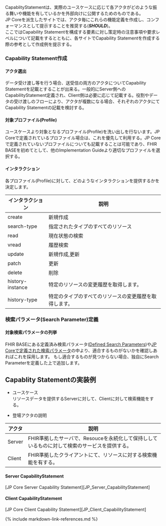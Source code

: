 CapablityStatementは、実際のユースケースに応じて各アクタがどのような振る舞いや機能を有しているかを外部向けに公開するためのものである。<br/>
JP Coreを派生したサイトでは、アクタ毎にこれらの機能定義を作成し、コンフォーマンスとして提示することを推奨する(***SHOULD***)。<br/>
ここではCapability Statementを構成する要素に対し策定時の注意事項や要求レベルについて記載をするとともに、各サイトでCapability Statementを作成する際の参考として作成例を提示する。

### Capability Statement作成
#### アクタ選出
データ受け渡し等を行う場合、送受信の両方のアクタについてCapability Statementを記載とすることが出来る。一般的にServer側へのCapabilityStatement定義され、Client側は必要に応じて記載する。役割やデータの受け渡しのフローにより、アクタが複数になる場合、それぞれのアクタにてCapability Statementの記載を検討する。

#### 対象プロファイル(Profile)
ユースケースより対象となるプロファイル(Profile)を洗い出しを行ないます。JP Coreで定義されているプロファイル場合は、これを優先して利用する。JP Coreで定義されていないプロファイルについても記載することは可能であり、FHIR BASEを初めてとして、他のImplementation Guideより適切なプロファイルを選択する。

#### インタラクション
各プロファイル(Profile)に対して、どのようなインタラクションを提供するかを決定します。

| インタラクション| 説明 |
|---|---|
|create| 新規作成 |
|search-type| 指定されたタイプのすべてのリソース |
|read| 現在状態の検索 |
|vread| 履歴検索 |
|update| 新規作成,更新 |
|patch| 更新 |
|delete| 削除 |
|history-instance| 特定のリソースの変更履歴を取得します。 |
|history-type| 特定のタイプのすべてのリソースの変更履歴を取得します。 |

### 検索パラメータ(Search Parameter)定義
#### 対象検索パラメータの列挙
FHIR BASEにある定義済み検索パラメータ([Defined Search Parameters](https://fhir-ru.github.io/searchparameter-registry.html))や[JP Coreで定義された検索パラメータ](group-searchParameter.html)の中より、適合するものがないかを確認しあればこれを採用します。
もし適合するものが見つからない場合、独自にSearch Parameterを定義した上で追加します。

## Capablity Statementの実装例
* ユースケース<br/>
リソースデータを提供するServerに対して、Clientに対して検索機能をする。

* 登場アクタの説明

|アクタ|説明|
|---|---|
| Server | FHIR準拠したサーバで、Resouceを永続化して保持ししているものに対して検索のサービスを提供する。|
| Client | FHIR準拠したクライアントにて、リソースに対する検索機能を有する。|

#### Server CapabilityStatement
[JP Core Server Capability Statement][JP_Server_CapabilityStatement]

#### Client CapabilityStatement
[JP Core Client Capability Statement][JP_Client_CapabilityStatement]

{% include markdown-link-references.md %}
